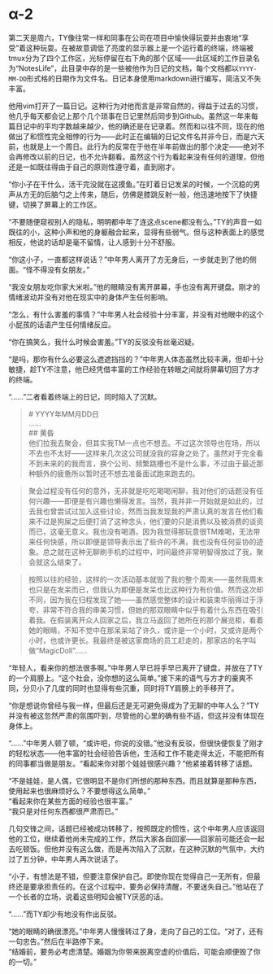 # α-2

第二天是周六，TY像往常一样和同事在公司在项目中愉快得玩耍并由衷地“享受”着这种玩耍。在被故意调低了亮度的显示器上是一个运行着的终端，终端被tmux分为了四个工作区，光标停留在右下角的那个区域——此区域的工作目录名为“NotesLife”，此目录中存的是一些被他作为日记的文档，每个文档都以`YYYY-MM-DD`形式格的日期作为文件名。日记本身使用markdown进行编写，简洁又不失丰富。  

他用vim打开了一篇日记。这种行为对他而言是非常自然的，得益于过去的习惯，他几乎每天都会记上那个几个琐事在日记里然后同步到Github。虽然这一年来每篇日记中的平均字数越来越少，他的确还是在记录着。然而和以往不同，现在的他做出了和惯性完全相悖的行为——此时正在编辑的日记文件名并非今日，而是六天前，也就是上一个周日。此行为的反常在于他在半年前做出的那个决定——绝对不会再修改以前的日记，也不允许翻看。虽然这个行为看起来没有任何的道理，但他还是一如既往得由于自己的原则性遵守着，直到刚才。  

“你小子在干什么，活干完没就在这摸鱼。”在盯着日记发呆的时候，一个沉稳的男声从方无的后脑勺之上传来，随后，仿佛是膝跳反射一般，他迅速地按下了快捷键，切换了屏幕上的工作区。  

“不要随便窥视别人的隐私，明明都中年了连这点scene都没有么。”TY的声音一如既往的小，这种小声和他的身躯融合起来，显得有些弱气。但与这种表面上的感觉相反，他说的话却是毫不留情，让人感到十分不舒服。  

“你这小子，一直都这样说话？”中年男人离开了方无身后，一步就走到了他的侧面。“怪不得没有女朋友。”  

“我没女朋友吃你家大米啦。”他的眼睛没有离开屏幕，手也没有离开键盘。刚才的情绪波动并没有对他在现实中的身体产生任何影响。  

“怎么，有什么害羞的事情？”中年男人社会经验十分丰富，并没有对他眼中的这个小屁孩的话语产生任何情绪反应。  

“你在搞笑么，我什么时候会害羞。”TY的反驳没有丝毫迟疑。  

“是吗，那你有什么必要这么遮遮挡挡的？”中年男人体态虽然比较丰满，但却十分敏捷，趁TY不注意，他已经凭借丰富的工作经验在转眼之间就将屏幕切回了方才的终端。  

“......”二者看着终端上的日记，同时陷入了沉默。  

>\# YYYY年MM月DD日  
......  
\## 黄昏  
他们拉我去聚会，但其实我TM一点也不想去。不过这次领导也在场，所以不去也不太好——这样来几次这公司就没我的容身之处了。虽然对于完全看不到未来的的我而言，换个公司、频繁跳槽也不是什么事，不过由于最近那种额外的疲惫所以暂时还不想去准备面试跑来跑去的。  

>聚会过程没有任何的意外，无非就是吃吃喝喝闲聊，我对他们的话题没有任何兴趣——即便是有兴趣也懒得发言。当然，我并非一开始就是如此的，过去我也曾尝试过加入这些讨论，然而当我发现我的严肃认真的发言在他们看来不过是狗屎之后便打消了这种念头，他们要的只是消费以及被消费的谈资而已，这毫无意义。我也没有喝酒，因为我觉得那玩意很TM难喝，无法带来任何快感，所以即便是领导表示出了些许的不满，我也没有任何妥协的迹象。总之就在这种无聊刷手机的过程中，时间最终非常明智得放过了我，聚会就这么结束了。  

>按照以往的经验，这样的一次活动基本就毁了我的整个周末——虽然我周末也只是在发呆而已，但我认为即便是发呆也比这种行为有价值。然而这次却不同，因为我在归程发现了她——虽然感觉整体的设计和装束华丽得过于浮夸，非常不符合我的审美习惯，但她的那双眼睛中似乎有着什么东西在吸引着我。在假装离开众人回家之后，我立马返回了她所在的那个展览柜，看着她的眼睛，不知不觉中在那呆呆站了许久，或许是一个小时，又或许是两个小时，也或许更长。我最终是被这家商场的员工赶走的，那家店的名字叫做“MagicDoll”......

“年轻人，看来你的想法很多啊。”中年男人早已将手早已离开了键盘，并放在了TY的一个肩膀上。“这个社会，没你想的这么简单。”接下来的语气与方才的豪爽不同，分贝小了几度的同时也显得有些沉重，同时将TY肩膀上的手移开了。  

“你是想说你曾经与我一样，但最后还是无可避免得成为了无聊的中年人么？”TY并没有被这忽然严肃的氛围吓到，尽管他的心里的确有些不适，但这并没有体现在身体上。  

“......”中年男人顿了顿，“或许吧，你说的没错。”他没有反驳，但很快便恢复了刚才的轻松状态——他丰富的社会经验告诉他，生活和工作不能走得太近，不能把所有的同事都当做是朋友。“看起来你对那个娃娃很感兴趣？”他紧接着转移了话题。  

“不是娃娃，是人偶，它很明显不是你们所想的那种东西。而且就算是那种东西，使用起来也很麻烦好么？不要想得这么简单。”  
“看起来你在某些方面的经验也很丰富。”  
“我只是对任何东西都很严肃而已。”  

几句交锋之间，话题已经被成功转移了，按照既定的惯性，这个中年男人应该返回他的工位，继续着他尚未完成的工作，然后大家各自回家——回家前可能还会一起去吃顿饭。但他并没有这么做，而是再次陷入了沉默，在这种沉默的气氛中，大约过了五分钟，中年男人再次说话了。  

“小子，有想法是不错，但要注意保护自己。即使你现在觉得自己一无所有，但最终还是要承担责任的。在这个过程中，要务必保持清醒，不要迷失自己。”他站在了一个长者的立场，说着这些明知会被TY厌恶的话。  

“......”而TY却少有地没有作出反驳。  

“她的眼睛的确很漂亮。”中年男人慢慢转过了身，走向了自己的工位。“对了，还有一句忠告。”然后在半路停下来。  
“结婚前，要务必考虑清楚。婚姻为你带来脱离空虚的价值后，可能会顺便毁了你的一切。”  